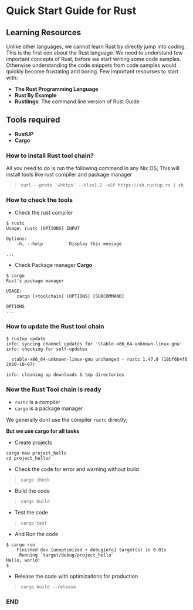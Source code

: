 # Quick Start Guide for Rust

## Learning Resources
Unlike other languages, we cannot learn Rust by directly jump into coding. 
This is the first con about the Rust language.
We need to understand few important concepts of Rust, before we start writing some code samples. Otherwise understanding the code snippets from code samples would quickly become frustating and boring. 
Few important resourses to start with:
* **The Rust Programming Language**
* **Rust By Example**
* **Rustlings**: The command line version of Rust Guide

## Tools required
* **RustUP**
* **Cargo**

### How to install Rust tool chain?
All you need to do is run the following command in any Nix OS; This will install tools like rust compiler and package manager

> ```curl --proto '=https' --tlsv1.2 -sSf https://sh.rustup.rs | sh```

### How to check the tools
* Check the rust compiler

```
$ rustc
Usage: rustc [OPTIONS] INPUT

Options:
    -h, --help          Display this message

...

```


* Check Package manager **Cargo**

```
$ cargo
Rust's package manager

USAGE:
    cargo [+toolchain] [OPTIONS] [SUBCOMMAND]

OPTIONS
...
```

### How to update the Rust tool chain

```
$ rustup update
info: syncing channel updates for 'stable-x86_64-unknown-linux-gnu'
info: checking for self-updates

  stable-x86_64-unknown-linux-gnu unchanged - rustc 1.47.0 (18bf6b4f0 2020-10-07)

info: cleaning up downloads & tmp directories
```

### Now the Rust Tool chain is ready
* `rustc` is a compiler
* `cargo` is a package manager

We generally dont use the compiler `ructc` directly; 

**But we use cargo for all tasks**
* Create projects

```
cargo new project_hello
cd project_hello/
```

* Check the code for error and warning without build
> `cargo check`

* Build the code
> `cargo build`

* Test the code
> `cargo test`

* And Run the code
```
$ cargo run
    Finished dev [unoptimized + debuginfo] target(s) in 0.01s
     Running `target/debug/project_hello`
Hello, world!
$
```

* Release the code with optimizaitons for production
> `cargo build --release`

### END
